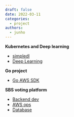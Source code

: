 ```yaml
---
draft: false
date: 2022-03-11
categories:
  - project
authors:
  - junho
---
```


**Kubernetes and Deep learning**
- [simpledl](https://jnuho.github.io/project/2024/06/02/simpledl.html)
- [Deep Learning](https://jnuho.github.io/project/2024/05/31/deep_learning.html)

**Go project**
- [Go AWS SDK](https://jnuho.github.io/articles/doc_goproject_kor)

**SBS voting platform**
- [Backend dev](https://jnuho.github.io/articles/doc_rm_spring)
- [AWS ops](https://jnuho.github.io/articles/elasticache)
- [Database](https://jnuho.github.io/articles/doc_rm_database)
